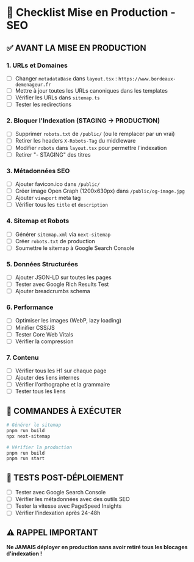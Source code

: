 # 🚀 Checklist Mise en Production - SEO

## ✅ AVANT LA MISE EN PRODUCTION

### 1. URLs et Domaines
- [ ] Changer `metadataBase` dans `layout.tsx` : `https://www.bordeaux-demenageur.fr`
- [ ] Mettre à jour toutes les URLs canoniques dans les templates
- [ ] Vérifier les URLs dans `sitemap.ts`
- [ ] Tester les redirections

### 2. Bloquer l'Indexation (STAGING → PRODUCTION)
- [ ] Supprimer `robots.txt` de `/public/` (ou le remplacer par un vrai)
- [ ] Retirer les headers `X-Robots-Tag` du middleware
- [ ] Modifier `robots` dans `layout.tsx` pour permettre l'indexation
- [ ] Retirer "- STAGING" des titres

### 3. Métadonnées SEO
- [ ] Ajouter favicon.ico dans `/public/`
- [ ] Créer image Open Graph (1200x630px) dans `/public/og-image.jpg`
- [ ] Ajouter `viewport` meta tag
- [ ] Vérifier tous les `title` et `description`

### 4. Sitemap et Robots
- [ ] Générer `sitemap.xml` via `next-sitemap`
- [ ] Créer `robots.txt` de production
- [ ] Soumettre le sitemap à Google Search Console

### 5. Données Structurées
- [ ] Ajouter JSON-LD sur toutes les pages
- [ ] Tester avec Google Rich Results Test
- [ ] Ajouter breadcrumbs schema

### 6. Performance
- [ ] Optimiser les images (WebP, lazy loading)
- [ ] Minifier CSS/JS
- [ ] Tester Core Web Vitals
- [ ] Vérifier la compression

### 7. Contenu
- [ ] Vérifier tous les H1 sur chaque page
- [ ] Ajouter des liens internes
- [ ] Vérifier l'orthographe et la grammaire
- [ ] Tester tous les liens

## 🔧 COMMANDES À EXÉCUTER

```bash
# Générer le sitemap
pnpm run build
npx next-sitemap

# Vérifier la production
pnpm run build
pnpm run start
```

## 🧪 TESTS POST-DÉPLOIEMENT

- [ ] Tester avec Google Search Console
- [ ] Vérifier les métadonnées avec des outils SEO
- [ ] Tester la vitesse avec PageSpeed Insights
- [ ] Vérifier l'indexation après 24-48h

## ⚠️ RAPPEL IMPORTANT

**Ne JAMAIS déployer en production sans avoir retiré tous les blocages d'indexation !**
